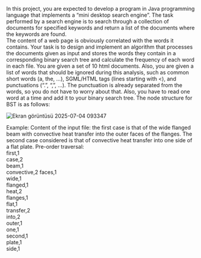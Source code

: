In this project, you are expected to develop a program in Java programming language that implements a “mini 
desktop search engine”. The task performed by a search engine is to search through a collection of documents for 
specified keywords and return a list of the documents where the keywords are found.  
The content of a web page is obviously correlated with the words it contains. Your task is to design and 
implement an algorithm that processes the documents given as input and stores the words they contain in a 
corresponding binary search tree and calculate the frequency of each word in each file. You are given a set of 10 html 
documents. Also, you are given a list of words that should be ignored during this analysis, such as common short 
words (a, the, …), SGML/HTML tags (lines starting with <), and punctuations (“.”, “,”, ...). The punctuation is already 
separated from the words, so you do not have to worry about that. Also, you have to read one word at a time and 
add it to your binary search tree. The node structure for BST is as follows: 

![Ekran görüntüsü 2025-07-04 093347](https://github.com/user-attachments/assets/fa1611ea-8537-4305-ab06-db099a26c69e)

Example: 
Content of the input file: the first case is that of the wide flanged beam with convective heat transfer into 
the outer faces of the flanges. The second case considered is that of convective heat transfer into one side of 
a flat plate. 
Pre-order traversal:  
first,1  
case,2  
beam,1  
convective,2 
faces,1  
wide,1  
flanged,1  
heat,2  
flanges,1  
flat,1  
transfer,2  
into,2  
outer,1  
one,1  
second,1  
plate,1  
side,1 
